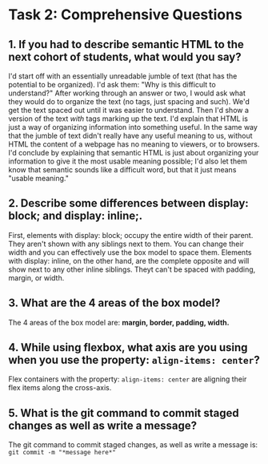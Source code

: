 # Task 2: Comprehensive Questions
## 1. If you had to describe semantic HTML to the next cohort of students, what would you say?

I'd start off with an essentially unreadable jumble of text (that has the potential to be organized). I'd ask them: "Why is this difficult to understand?" After working through an answer or two, I would ask what they would do to organize the text (no tags, just spacing and such). We'd get the text spaced out until it was easier to understand. Then I'd show a version of the text *with* tags marking up the text. I'd explain that HTML is just a way of organizing information into something useful. In the same way that the jumble of text didn't really have any useful meaning to us, without HTML the content of a webpage has no meaning to viewers, or to browsers. I'd conclude by explaining that semantic HTML is just about organizing your information to give it the most usable meaning possible; I'd also let them know that semantic sounds like a difficult word, but that it just means "usable meaning."

## 2. Describe some differences between display: block; and display: inline;.

First, elements with display: block; occupy the entire width of their parent. They aren't shown with any siblings next to them. You can change their width and you can effectively use the box model to space them. Elements with display: inline, on the other hand, are the complete opposite and will show next to any other inline siblings. Theyt can't be spaced with padding, margin, or width.

## 3. What are the 4 areas of the box model?

The 4 areas of the box model are: **margin, border, padding, width.**

## 4. While using flexbox, what axis are you using when you use the property: `align-items: center`?

Flex containers with the property: `align-items: center` are aligning their flex items along the cross-axis.

## 5. What is the git command to commit staged changes as well as write a message?

The git command to commit staged changes, as well as write a message is: `git commit -m "*message here*"`